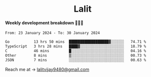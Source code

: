 <h1 align="center">Lalit</h1>

#### Weekly development breakdown 👨🏻‍💻
<!--START_SECTION:waka-->

```txt
From: 23 January 2024 - To: 30 January 2024

Go           13 hrs 50 mins  ██████████████████▓░░░░░░   74.71 %
TypeScript   3 hrs 28 mins   ████▓░░░░░░░░░░░░░░░░░░░░   18.79 %
C            46 mins         █░░░░░░░░░░░░░░░░░░░░░░░░   04.16 %
Other        8 mins          ▒░░░░░░░░░░░░░░░░░░░░░░░░   00.73 %
JSON         7 mins          ░░░░░░░░░░░░░░░░░░░░░░░░░   00.63 %
```

<!--END_SECTION:waka-->

Reach me at → lalitvijay9480@gmail.com
